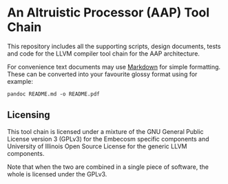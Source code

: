# An Altruistic Processor (AAP) Tool Chain

This repository includes all the supporting scripts, design documents, tests
and code for the LLVM compiler tool chain for the AAP architecture.

For convenience text documents may use
[Markdown](http://daringfireball.net/projects/markdown/) for simple
formatting. These can be converted into your favourite glossy format using for
example:

    pandoc README.md -o README.pdf

## Licensing

This tool chain is licensed under a mixture of the GNU General Public License
version 3 (GPLv3) for the Embecosm specific components and University of
Illinois Open Source License for the generic LLVM components.

Note that when the two are combined in a single piece of software, the whole
is licensed under the GPLv3.
